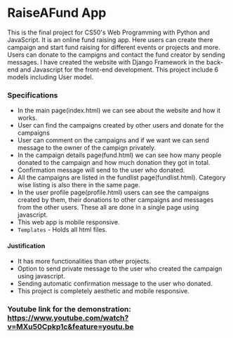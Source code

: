 # RaiseAFund App
This is the final project for CS50's Web Programming with Python and JavaScript. It is an online fund raising app. Here users can create there campaign and start fund raising for different events or projects and more. Users can donate to the campigns and contact the fund creator by sending messages. I have created the website with Django Framework in the back-end and Javascript for the front-end development. This project include 6 models including User model. 

### Specifications
- In the main page(index.html) we can see about the website and how it works.	
- User can find the campaigns created by other users and donate for the campaigns	
- User can comment on the campaigns and if we want we can send message to the owner of the campign privately.
- In the campaign details page(fund.html) we can see how many people donated to the campaign and how much donation they got in total.
- Confirmation message will send to the user who donated.
- All the campaigns are listed in the fundlist page(fundlist.html). Category wise listing is also there in the same page.
- In the user profile page(profile.html) users can see the campaigns created by them, their donations to other campaigns and messages from the other users. These all are done in     a single page using javascript.
- This web app is mobile responsive.
- `Templates` - Holds all html files.

#### Justification
- It has more functionalities than other projects.
- Option to send private message to the user who created the campaign using javascript.
- Sending automatic confirmation message to the user who donated.
- This project is completely aesthetic and mobile responsive.


### Youtube link for the demonstration: https://www.youtube.com/watch?v=MXu50Cpkp1c&feature=youtu.be
